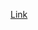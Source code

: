 [Link](https://blog.admin-intelligence.de/unter-ubuntu-linux-einen-samba-domain-controller-erstellen/)
